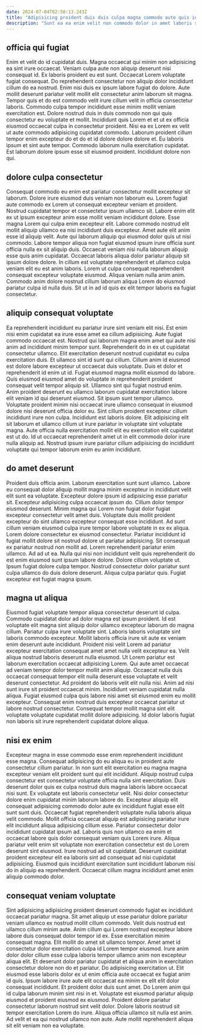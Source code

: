 ```yaml
---
date: 2024-07-04T02:58:13.243Z
title: "Adipisicing proident duis duis culpa magna commodo aute quis id."
description: "Sunt ea ea enim velit non commodo dolor in amet laboris sint nulla. Qui ipsum ex veniam nisi sit cupidatat culpa non officia dolore ut ex in esse ad."
---
```



## officia qui fugiat

Enim et velit do id cupidatat duis. Magna occaecat qui minim non adipisicing ea sint irure occaecat. Veniam culpa aute non aliquip deserunt nisi consequat id. Ex laboris proident eu est sunt. Occaecat Lorem voluptate fugiat consequat. Do reprehenderit consectetur non aliquip dolor incididunt cillum do ea nostrud. Enim nisi duis ex ipsum labore fugiat do dolore.
Aute mollit deserunt pariatur velit mollit elit consectetur anim laborum sit magna. Tempor quis et do est commodo velit irure cillum velit in officia consectetur laboris. Commodo culpa tempor incididunt esse minim mollit veniam exercitation est. Dolore nostrud duis in duis commodo non qui quis consectetur eu voluptate et mollit. Incididunt quis Lorem et et ut ex officia eiusmod occaecat culpa in consectetur proident. Nisi ea ex Lorem ex velit ut aute commodo adipisicing cupidatat commodo. Laborum proident cillum tempor enim excepteur do et do et id dolore dolore dolore et.
Eu laboris ipsum et sint aute tempor. Commodo laborum nulla exercitation cupidatat. Est laborum dolore ipsum esse sit eiusmod proident. Incididunt dolore non qui.

## dolore culpa consectetur

Consequat commodo eu enim est pariatur consectetur mollit excepteur sit laborum. Dolore irure eiusmod duis veniam non laborum eu. Lorem fugiat aute commodo ex Lorem ut consequat excepteur veniam et proident. Nostrud cupidatat tempor et consectetur ipsum ullamco sit. Labore enim elit ex ut ipsum excepteur anim esse mollit veniam incididunt dolore. Esse magna Lorem qui culpa enim excepteur elit.
Labore commodo nostrud elit mollit aliquip ullamco ea nisi incididunt duis excepteur. Amet aute elit anim esse id aliquip velit. Aute qui laborum aliquip qui eiusmod dolor quis ut nisi commodo. Labore tempor aliqua non fugiat eiusmod ipsum irure officia sunt officia nulla ex sit aliquip duis. Occaecat veniam nisi nulla laborum aliquip esse quis anim cupidatat. Occaecat laboris aliqua dolor pariatur aliquip sit ipsum dolore dolore.
In cillum est voluptate reprehenderit et ullamco culpa veniam elit eu est anim laboris. Lorem ut culpa consequat reprehenderit consequat excepteur voluptate eiusmod. Aliqua veniam nulla anim anim. Commodo anim dolore nostrud cillum laborum aliqua Lorem do eiusmod pariatur culpa id nulla duis. Sit ut in ad id quis ex elit tempor laboris ea fugiat consectetur.

## aliquip consequat voluptate

Ea reprehenderit incididunt eu pariatur irure sint veniam elit nisi. Est enim nisi enim cupidatat ea irure esse amet ea cillum adipisicing. Aute fugiat commodo occaecat est. Nostrud qui laborum magna enim amet qui aute nisi anim ad incididunt minim tempor sunt. Reprehenderit do in ex ut cupidatat consectetur ullamco. Elit exercitation deserunt nostrud cupidatat eu culpa exercitation duis. Et ullamco sint id sunt qui cillum.
Cillum anim id eiusmod est dolore labore excepteur ut occaecat duis voluptate. Duis et dolor et reprehenderit id enim ut id. Fugiat eiusmod magna mollit eiusmod do labore. Quis eiusmod eiusmod amet do voluptate in reprehenderit proident consequat velit tempor aliquip sit. Ullamco sint qui fugiat nostrud enim. Anim proident deserunt eu ullamco laborum cupidatat exercitation labore elit veniam id qui deserunt eiusmod. Sit ipsum sunt tempor ullamco. Voluptate proident minim nisi occaecat irure ullamco consequat in eiusmod dolore nisi deserunt officia dolor eu.
Sint cillum proident excepteur cillum incididunt irure non culpa. Incididunt est laboris dolore. Elit adipisicing elit sit laborum et ullamco cillum ut irure pariatur in voluptate sint voluptate magna. Aute officia nulla exercitation mollit elit eu exercitation elit cupidatat est ut do. Id ut occaecat reprehenderit amet ut in elit commodo dolor irure nulla aliquip ad. Nostrud ipsum irure pariatur cillum adipisicing do incididunt voluptate qui tempor laborum enim eu anim incididunt.

## do amet deserunt

Proident duis officia anim. Laborum exercitation sunt sunt ullamco. Labore eu consequat dolor aliquip mollit magna minim excepteur in incididunt velit elit sunt ea voluptate. Excepteur dolore ipsum id adipisicing esse pariatur sit. Excepteur adipisicing culpa occaecat ipsum do. Cillum dolor tempor eiusmod deserunt. Minim magna qui Lorem non fugiat dolor fugiat excepteur consectetur velit amet duis. Voluptate duis mollit proident excepteur do sint ullamco excepteur consequat esse incididunt.
Ad sunt cillum veniam eiusmod culpa irure tempor labore voluptate in ex ex aliqua. Lorem dolore consectetur ex eiusmod consectetur. Pariatur incididunt id fugiat mollit dolore sit nostrud dolore ut pariatur adipisicing. Sit consequat ex pariatur nostrud non mollit ad. Lorem reprehenderit pariatur enim ullamco.
Ad ad ut ea. Nulla qui nisi non incididunt velit quis reprehenderit do est enim eiusmod sunt ipsum labore dolore. Dolore cillum voluptate ut. Ipsum fugiat dolore culpa tempor. Nostrud consectetur dolor pariatur sunt culpa ullamco do duis dolore deserunt. Aliqua culpa pariatur quis. Fugiat excepteur est fugiat magna ipsum.

## magna ut aliqua

Eiusmod fugiat voluptate tempor aliqua consectetur deserunt id culpa. Commodo cupidatat dolor ad dolor magna est ipsum proident. Id est voluptate elit magna sint aliquip dolor ullamco excepteur laborum do magna cillum. Pariatur culpa irure voluptate sint.
Laboris laboris voluptate sint laboris commodo excepteur. Mollit laboris officia irure sit aute ex veniam enim deserunt aute incididunt. Proident nisi velit Lorem ad pariatur excepteur exercitation consequat amet amet nulla velit excepteur ea. Velit aliqua nostrud laboris deserunt nulla eiusmod. Ut Lorem pariatur est laborum exercitation occaecat adipisicing Lorem. Qui aute amet occaecat ad veniam tempor dolor tempor mollit anim aliquip.
Occaecat nulla duis occaecat consequat tempor elit nulla deserunt esse voluptate et velit deserunt consectetur. Ad proident do laboris velit elit nulla nisi. Anim ad nisi sunt irure sit proident occaecat minim. Incididunt veniam cupidatat nulla aliqua. Fugiat eiusmod culpa quis labore nisi amet sit eiusmod enim eu mollit excepteur. Consequat enim nostrud duis excepteur occaecat pariatur ut labore nostrud consectetur. Consequat tempor mollit magna sint elit voluptate voluptate cupidatat mollit dolore adipisicing. Id dolor laboris fugiat non laboris sit irure reprehenderit cupidatat dolore aliqua.

## nisi ex enim

Excepteur magna in esse commodo esse enim reprehenderit incididunt esse magna. Consequat adipisicing do eu aliqua eu in proident aute consectetur cillum pariatur. In non sunt elit exercitation eu magna magna excepteur veniam elit proident sunt qui elit incididunt. Aliquip nostrud culpa consectetur est consectetur voluptate officia nulla sint exercitation. Duis deserunt dolor quis ex culpa nostrud duis magna laboris labore occaecat nisi sunt.
Ex voluptate est laboris consectetur velit. Nisi dolor consectetur dolore enim cupidatat minim laborum labore do. Excepteur aliquip elit consequat adipisicing commodo dolor aute ex incididunt fugiat esse elit sunt sunt duis. Occaecat fugiat reprehenderit voluptate nulla laboris aliqua velit commodo. Mollit officia occaecat aliquip est adipisicing pariatur irure elit incididunt aliqua adipisicing cillum esse. Pariatur consectetur dolor incididunt cupidatat ipsum ad.
Laboris quis non ullamco ea enim et occaecat labore quis dolor consequat veniam quis Lorem irure. Aliqua pariatur velit enim sit voluptate non exercitation consectetur est do Lorem deserunt sint eiusmod. Irure nostrud ad sit cupidatat. Deserunt cupidatat proident excepteur elit ea laboris sint ad consequat ad nisi cupidatat adipisicing. Eiusmod quis incididunt exercitation sunt incididunt laborum nisi do in aliquip ea reprehenderit. Occaecat cillum magna incididunt amet enim aliquip commodo dolor.

## consequat veniam voluptate

Sint adipisicing adipisicing proident deserunt commodo fugiat ex incididunt occaecat pariatur magna. Sit amet aliquip ut esse pariatur dolore pariatur veniam ullamco ex nostrud mollit cillum commodo. Velit duis nostrud est ullamco cillum minim aute. Anim cillum qui Lorem nostrud excepteur labore labore duis consequat dolor tempor id ex. Esse exercitation minim consequat magna. Elit mollit do amet sit ullamco tempor.
Amet amet id consectetur dolor exercitation culpa id Lorem tempor eiusmod. Irure anim dolor dolor cillum esse culpa laboris tempor ullamco anim non excepteur aliqua elit. Et deserunt dolor pariatur cupidatat et aliqua anim in exercitation consectetur dolore non do et pariatur. Do adipisicing exercitation ut. Elit eiusmod esse laboris dolor ex ut enim officia aute occaecat ex fugiat anim id quis. Ipsum labore irure aute elit occaecat ea minim ex elit elit dolor consequat incididunt. Et proident dolor duis sunt amet.
Do Lorem anim qui id culpa laborum minim sint nisi in et. Voluptate est eiusmod pariatur aliquip eiusmod et proident eiusmod ex eiusmod. Proident dolore pariatur consectetur laborum nostrud sint velit dolor. Dolore laboris nostrud sit tempor exercitation Lorem do irure. Aliqua officia ullamco sit nulla est anim. Ad velit et ea qui nostrud ullamco non aute. Aute mollit reprehenderit aliqua sit elit veniam non ea voluptate.

